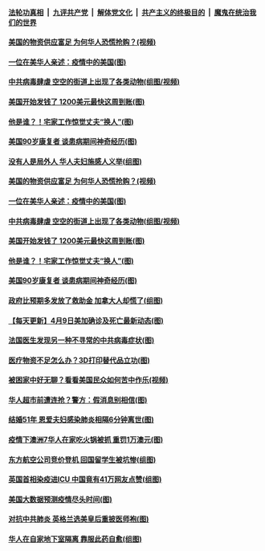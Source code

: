 ####  [法轮功真相](../../../../basic/blob/master/README.md?t=04101101) &nbsp;|&nbsp; [九评共产党](../../../../9ping.md/blob/master/README.md?t=04101101) &nbsp;|&nbsp; [解体党文化](../../../../jtdwh.md/blob/master/README.md?t=04101101)  &nbsp;|&nbsp; [共产主义的终极目的](../../../../gczydzjmd.md/blob/master/README.md?t=04101101) &nbsp;|&nbsp; [魔鬼在统治我们的世界](../../../../mgztzwmdsj.md/blob/master/README.md?t=04101101) 

#### [美国的物资供应富足 为何华人恐慌抢购？(视频)](../pages/p3/929257.md?t=04101101) 

#### [一位在美华人亲述：疫情中的美国(图)](../pages/p3/929230.md?t=04101101) 

#### [中共病毒肆虐 空空的街道上出现了各类动物(组图/视频)](../pages/p3/929229.md?t=04101101) 

#### [美国开始发钱了 1200美元最快这周到账(图)](../pages/p3/929211.md?t=04101101) 

#### [他是谁？！宅家工作惊觉丈夫“换人”(图)](../pages/p3/929126.md?t=04101101) 

#### [美国90岁康复者 谈患病期间神奇经历(图)](../pages/p3/929171.md?t=04101101) 

#### [没有人是局外人 华人夫妇施感人义举(组图)](../pages/p3/929110.md?t=04101101) 

#### [美国的物资供应富足 为何华人恐慌抢购？(视频)](../pages/p3/929257.md?t=04101101) 

#### [一位在美华人亲述：疫情中的美国(图)](../pages/p3/929230.md?t=04101101) 

#### [中共病毒肆虐 空空的街道上出现了各类动物(组图/视频)](../pages/p3/929229.md?t=04101101) 

#### [美国开始发钱了 1200美元最快这周到账(图)](../pages/p3/929211.md?t=04101101) 

#### [他是谁？！宅家工作惊觉丈夫“换人”(图)](../pages/p3/929126.md?t=04101101) 

#### [美国90岁康复者 谈患病期间神奇经历(图)](../pages/p3/929171.md?t=04101101) 

#### [政府比预期多发放了救助金 加拿大人却慌了(组图)](../pages/p3/929164.md?t=04101101) 

#### [【每天更新】4月9日美加确诊及死亡最新动态(图)](../pages/p3/928262.md?t=04101101) 

#### [法国医生发现另一种不寻常的中共病毒症状(图)](../pages/p3/929161.md?t=04101101) 

#### [医疗物资不足怎么办？3D打印替代品立功(图)](../pages/p3/929131.md?t=04101101) 

#### [被困家中好无聊？看看美国民众如何苦中作乐(视频)](../pages/p3/929023.md?t=04101101) 

#### [华人超市前遭连抢？警方：假消息别相信(图)](../pages/p3/929068.md?t=04101101) 

#### [结婚51年 恩爱夫妇感染肺炎相隔6分钟离世(图)](../pages/p3/929064.md?t=04101101) 

#### [疫情下澳洲7华人在家吃火锅被抓 重罚1万澳元(图)](../pages/p3/929061.md?t=04101101) 

#### [东方航空公司竞价登机 回国留学生被坑惨(组图)](../pages/p3/929031.md?t=04101101) 

#### [英国首相染疫进ICU 中国竟有41万网友点赞(组图)](../pages/p3/929026.md?t=04101101) 

#### [美国大数据预测疫情尽头时间(图)](../pages/p3/929021.md?t=04101101) 

#### [对抗中共肺炎 英格兰选美皇后重披医师袍(图)](../pages/p3/929010.md?t=04101101) 

#### [华人在自家地下室隔离 靠服此药自愈(组图)](../pages/p3/929012.md?t=04101101) 

